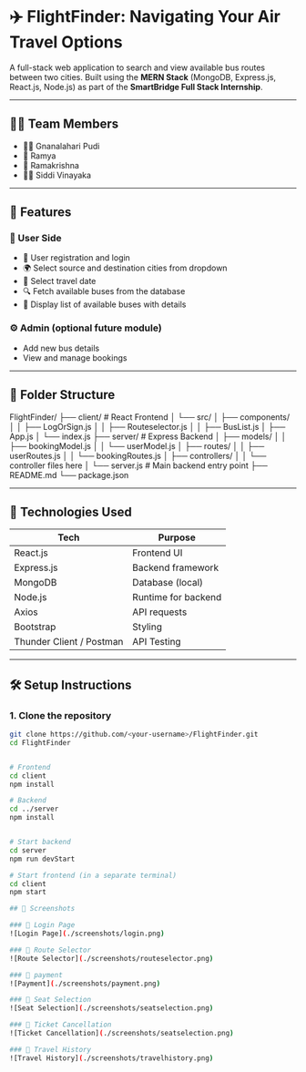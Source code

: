 # ✈️ FlightFinder: Navigating Your Air Travel Options

A full-stack web application to search and view available bus routes between two cities. Built using the **MERN Stack** (MongoDB, Express.js, React.js, Node.js) as part of the **SmartBridge Full Stack Internship**.

---

## 👨‍💻 Team Members

- 👩‍💻 Gnanalahari Pudi
- 👩 Ramya
- 👨 Ramakrishna
- 👨‍💻 Siddi Vinayaka

---

## 🚀 Features

### 👤 User Side
- 🔐 User registration and login
- 🌍 Select source and destination cities from dropdown
- 📅 Select travel date
- 🔍 Fetch available buses from the database
- 🧾 Display list of available buses with details

### ⚙️ Admin (optional future module)
- Add new bus details
- View and manage bookings

---

## 📁 Folder Structure

FlightFinder/
├── client/ # React Frontend
│ └── src/
│ ├── components/
│ │ ├── LogOrSign.js
│ │ ├── Routeselector.js
│ │ ├── BusList.js
│ ├── App.js
│ └── index.js
├── server/ # Express Backend
│ ├── models/
│ │ ├── bookingModel.js
│ │ └── userModel.js
│ ├── routes/
│ │ ├── userRoutes.js
│ │ └── bookingRoutes.js
│ ├── controllers/
│ │ └── controller files here
│ └── server.js # Main backend entry point
├── README.md
└── package.json


---

## 🧰 Technologies Used

| Tech         | Purpose                    |
|--------------|-----------------------------|
| React.js     | Frontend UI                |
| Express.js   | Backend framework          |
| MongoDB      | Database (local)           |
| Node.js      | Runtime for backend        |
| Axios        | API requests               |
| Bootstrap    | Styling                    |
| Thunder Client / Postman | API Testing   |

---

## 🛠️ Setup Instructions

### 1. Clone the repository

```bash
git clone https://github.com/<your-username>/FlightFinder.git
cd FlightFinder


# Frontend
cd client
npm install

# Backend
cd ../server
npm install


# Start backend
cd server
npm run devStart

# Start frontend (in a separate terminal)
cd client
npm start

## 📸 Screenshots

### 🔐 Login Page
![Login Page](./screenshots/login.png)

### 🧭 Route Selector
![Route Selector](./screenshots/routeselector.png)

### 🚌 payment
![Payment](./screenshots/payment.png)

### 📝 Seat Selection
![Seat Selection](./screenshots/seatselection.png)

### 📝 Ticket Cancellation
![Ticket Cancellation](./screenshots/seatselection.png) 

### 📝 Travel History
![Travel History](./screenshots/travelhistory.png)

